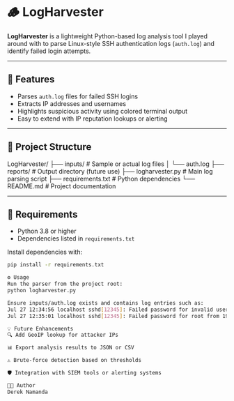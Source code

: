 # 🪵 LogHarvester

**LogHarvester** is a lightweight Python-based log analysis tool I played around with to parse Linux-style SSH authentication logs (`auth.log`) and identify failed login attempts.

---

## 🚀 Features

- Parses `auth.log` files for failed SSH logins
- Extracts IP addresses and usernames
- Highlights suspicious activity using colored terminal output
- Easy to extend with IP reputation lookups or alerting

---

## 📁 Project Structure

LogHarvester/
├── inputs/ # Sample or actual log files
│ └── auth.log
├── reports/ # Output directory (future use)
├── logharvester.py # Main log parsing script
├── requirements.txt # Python dependencies
└── README.md # Project documentation


---

## 🧰 Requirements

- Python 3.8 or higher
- Dependencies listed in `requirements.txt`

Install dependencies with:

```bash
pip install -r requirements.txt

⚙️ Usage
Run the parser from the project root:
python logharvester.py

Ensure inputs/auth.log exists and contains log entries such as:
Jul 27 12:34:56 localhost sshd[12345]: Failed password for invalid user admin from 192.168.1.100 port 2222 ssh2
Jul 27 12:35:01 localhost sshd[12345]: Failed password for root from 192.168.1.101 port 22 ssh2

💡 Future Enhancements
🔍 Add GeoIP lookup for attacker IPs

📊 Export analysis results to JSON or CSV

⚠️ Brute-force detection based on thresholds

🛡️ Integration with SIEM tools or alerting systems

👨‍💻 Author
Derek Namanda
